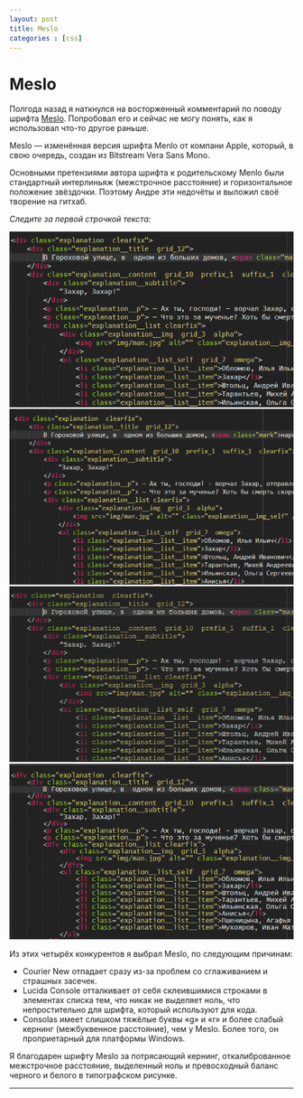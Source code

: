 ```yaml
---
layout: post
title: Meslo
categories : [css]
---
```


Meslo
============================

Полгода назад я наткнулся на восторженный комментарий по поводу шрифта [Meslo][1]. Попробовал его и сейчас не могу понять, как я использовал что-то другое раньше.

Meslo — изменённая версия шрифта Menlo от компани Apple, который, в свою очередь, создан из Bitstream Vera Sans Mono.

Основными претензиями автора шрифта к родительскому Menlo были стандартный интерлиньяж (межстрочное расстояние) и горизонтальное положение звёздочки. Поэтому Андре эти недочёты и выложил своё творение на гитхаб.  

*Cледите за первой строчкой текста:*
<div class="fotorama" data-width="100%" data-autoplay="3000" data-fullscreenIcon="true" >
	<img title="Meslo" src="../img/meslo-html-sample.png" alt="Meslo" />
	<img title="Consolas" src="../img/consolas-html-sample.png" alt="Consolas">
	<img title="Courier New" src="../img/courier-new-html-sample.png" alt="Courier New" />
	<img title="Lucida Console" src="../img/lucida-console-html-sample.png" alt="Lucida Console" />
</div>

Из этих четырёх конкурентов я выбрал Meslo, по следующим причинам:

* Courier New отпадает сразу из-за проблем со сглаживанием и страшных засечек.
* Lucida Console отталкивает от себя склеившимися строками в элементах списка тем, что никак не выделяет ноль, что непростительно для шрифта, который используют для кода.
* Consolas имеет слишком тяжёлые буквы «g» и «r» и более слабый кернинг (межбуквенное расстояние), чем у Meslo. Более того, он проприетарный для платформы Windows.

 Я благодарен шрифту Meslo за потрясающий кернинг, откалиброванное межстрочное расстояние, выделенный ноль и превосходный баланс черного и белого в типографском рисунке.



----
  [1]: https://github.com/andreberg/Meslo-Font